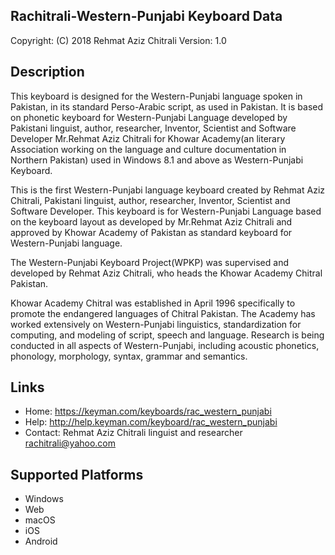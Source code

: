 Rachitrali-Western-Punjabi Keyboard Data
----------------------------------------

Copyright:      (C) 2018 Rehmat Aziz Chitrali
Version:        1.0

Description
-----------

This keyboard is designed for the Western-Punjabi language spoken in Pakistan, in its standard Perso-Arabic script, as used in Pakistan. It is based on phonetic keyboard for Western-Punjabi Language developed by Pakistani linguist, author, researcher, Inventor, Scientist and Software Developer Mr.Rehmat Aziz Chitrali for Khowar Academy(an literary Association working on the language and culture documentation in Northern Pakistan) used in Windows 8.1 and above as Western-Punjabi Keyboard.

This is the first Western-Punjabi language keyboard created by Rehmat Aziz Chitrali, Pakistani linguist, author, researcher, Inventor, Scientist and Software Developer. This keyboard is for Western-Punjabi Language based on the keyboard layout as developed by Mr.Rehmat Aziz Chitrali and approved by Khowar Academy of Pakistan as standard keyboard for Western-Punjabi language.

The Western-Punjabi Keyboard Project(WPKP) was supervised and developed by Rehmat Aziz Chitrali, who heads the Khowar Academy Chitral Pakistan.

Khowar Academy Chitral was established in April 1996 specifically to promote the endangered languages of Chitral Pakistan. The Academy has worked extensively on Western-Punjabi linguistics, standardization for computing, and modeling of script, speech and language. Research is being conducted in all aspects of Western-Punjabi, including acoustic phonetics, phonology, morphology, syntax, grammar and semantics.

Links
-----


 * Home:    https://keyman.com/keyboards/rac_western_punjabi
 * Help:    http://help.keyman.com/keyboard/rac_western_punjabi
 * Contact: Rehmat Aziz Chitrali linguist and researcher <rachitrali@yahoo.com>

Supported Platforms
-------------------
 * Windows
 * Web
 * macOS
 * iOS
 * Android
